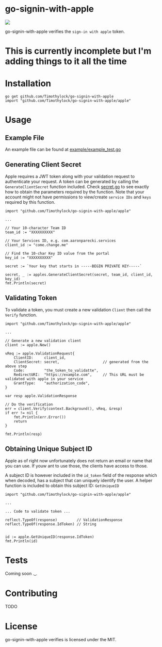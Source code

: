 go-signin-with-apple
======

![](https://img.shields.io/badge/golang-1.12-blue.svg?style=flat)

go-signin-with-apple verifies the `sign-in with apple` token.

# This is currently incomplete but I'm adding things to it all the time

# Installation
```
go get github.com/Timothylock/go-signin-with-apple
import "github.com/Timothylock/go-signin-with-apple/apple"

```

# Usage
## Example File
An example file can be found at [example/example_test.go](example/example_test.go)

## Generating Client Secret
Apple requires a JWT token along with your validation request to authenticate your request. A token can be generated by 
calling the `GenerateClientSecret` function included. Check [secret.go](secret.go) to see exactly how to obtain the 
parameters required by the function. Note that your account might not have permissions to view/create `service IDs` and 
`keys` required by this function. 

```
import "github.com/Timothylock/go-signin-with-apple/apple"

...

// Your 10-character Team ID
team_id := "XXXXXXXXXX"

// Your Services ID, e.g. com.aaronparecki.services
client_id := "come.change.me"

// Find the 10-char Key ID value from the portal
key_id := "XXXXXXXXXX"

secret := `Your key that starts in -----BEGIN PRIVATE KEY-----`

secret, _ := apples.GenerateClientSecret(secret, team_id, client_id, key_id)
fmt.Println(secret)
```

## Validating Token
To validate a token, you must create a new validation `Client` then call the `Verify` function.

```
import "github.com/Timothylock/go-signin-with-apple/apple"

...

// Generate a new validation client
client := apple.New()

vReq := apple.ValidationRequest{
	ClientID:     client_id,
	ClientSecret: secret,                    // generated from the above step
	Code:         "the_token_to_validatte",
	RedirectURI:  "https://example.com",     // This URL must be validated with apple in your service
	GrantType:    "authorization_code",
}

var resp apple.ValidationResponse

// Do the verification
err = client.Verify(context.Background(), vReq, &resp)
if err != nil {
	fmt.Println(err.Error())
	return
}

fmt.Println(resp)

```

## Obtaining Unique Subject ID
Apple as of right now unfortunately does not return an email or name that you can use. If youw ant to use those, the 
clients have access to those.

A subject ID is however included in the `id_token` field of the response which when decoded, has a subject that can 
uniquely identify the user. A helper function is included to obtain this subject ID: `GetUniqueID`

```
import "github.com/Timothylock/go-signin-with-apple/apple"

...

... Code to validate token ...

reflect.TypeOf(response)         // ValidationResponse
reflect.TypeOf(response.IdToken) // String


id := apple.GetUniqueID(response.IdToken)
fmt.Println(id)
```

# Tests
Coming soon ._.

# Contributing
TODO

# License
go-signin-with-apple verifies is licensed under the MIT.
